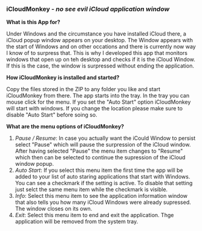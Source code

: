 ### iCloudMonkey - _no see evil iCloud application window_

**What is this App for?**

Under Windows and the circumstance you have installed iCloud there, a iCloud popup window appears on your desktop. The Window appears with the start of Windows and on other occations and there is currently now way I know of to surpress that. This is why I developed this app that monitors windows that open up on teh desktop and checks if it is the iCloud Window. If this is the case, the window is surpressed without ending the application.

**How iCloudMonkey is installed and started?**

Copy the files stored in the ZIP to any folder you like and start iCloudMonkey from there. The app starts into the tray. In the tray you can mouse click for the menu. If you set the "Auto Start" option iCloudMonkey will start with windows. If you change the location please make sure to disable "Auto Start" before soing so.

**What are the menu options  of iCloudMonkey?**

1. _Pause / Resume_: In case you actually want the iCould Window to persist select "Pause" which will pause the surpression of the iCloud window.  After having selected "Pause" the menu item changes to "Resume" which then can be selected to continue the supression of the iCloud window popup.
2.  _Auto Start_: If you select this menu item the first time the app will be added to your list of auto staring applications that start with Windows. You can see a checkmark if the setting is active. To disable that setting just selct the same menu item while the checkmark is visible.
3. _Info_: Select this menu item to see the application information window that also tells you how many iCloud Windows were already supressed. The window closes on its own.
4. _Exit_: Select this menu item to end and exit the application. Thge application will be removed from the system tray.
